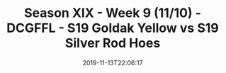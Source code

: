 ---
title: Season XIX - Week 9 (11/10) - DCGFFL - S19 Goldak Yellow vs S19 Silver Rod
  Hoes
teams-score:
- team: _teams/gold.md
  score: 31
- team: _teams/silver.md
  score: 20
mvp: Pat, Mark
game-ball: Alex, Eli
sportsperson: Joe, Ty
season: 19
week: 9
date: '2019-11-13T22:06:17'
pageid: season-xix-week-9-11-10-7031-vs-7024
---